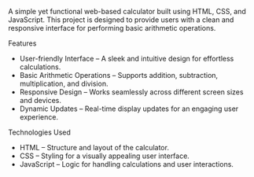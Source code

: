 A simple yet functional web-based calculator built using HTML, CSS, and JavaScript. This project is designed to provide users with a clean and responsive interface for performing basic arithmetic operations.

Features
- User-friendly Interface – A sleek and intuitive design for effortless calculations.
- Basic Arithmetic Operations – Supports addition, subtraction, multiplication, and division.
- Responsive Design – Works seamlessly across different screen sizes and devices.
- Dynamic Updates – Real-time display updates for an engaging user experience.

Technologies Used
- HTML – Structure and layout of the calculator.
- CSS – Styling for a visually appealing user interface.
- JavaScript – Logic for handling calculations and user interactions.
